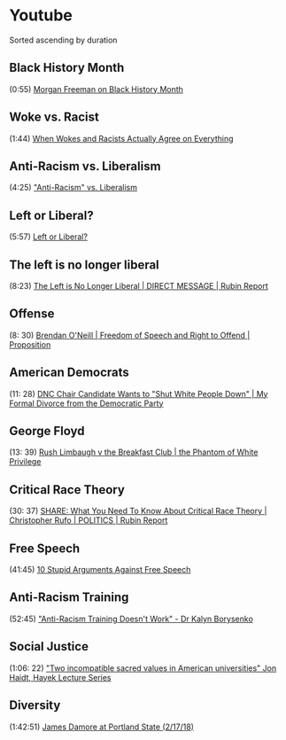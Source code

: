 # Youtube

Sorted ascending by duration

## Black History Month

(0:55) [Morgan Freeman on Black History Month](https://www.youtube.com/watch?v=GeixtYS-P3s)

## Woke vs. Racist

(1:44) [When Wokes and Racists Actually Agree on Everything](https://www.youtube.com/watch?v=Ev373c7wSRg)

## Anti-Racism vs. Liberalism

(4:25) ["Anti-Racism" vs. Liberalism](https://www.youtube.com/watch?v=GdV12SFmH8U)

## Left or Liberal?

(5:57) [Left or Liberal?](https://www.youtube.com/watch?v=tlIjMJBSnRE)

## The left is no longer liberal

(8:23) [The Left is No Longer Liberal | DIRECT MESSAGE | Rubin Report](https://www.youtube.com/watch?v=Tq86Beh3T70)

## Offense

(8:
30) [Brendan O'Neill | Freedom of Speech and Right to Offend | Proposition](https://www.youtube.com/watch?v=BtWrljX9HRA)

## American Democrats

(11:
28) [DNC Chair Candidate Wants to "Shut White People Down" | My Formal Divorce from the Democratic Party](https://www.youtube.com/watch?v=QTHFLqJfdq8)

## George Floyd

(13:
39) [Rush Limbaugh v the Breakfast Club | the Phantom of White Privilege](https://www.youtube.com/watch?v=JWF3fMBuB84)

## Critical Race Theory

(30:
37) [SHARE: What You Need To Know About Critical Race Theory | Christopher Rufo | POLITICS | Rubin Report](https://www.youtube.com/watch?v=fbCmbLsW0r8)

## Free Speech

(41:45) [10 Stupid Arguments Against Free Speech](https://www.youtube.com/watch?v=TP2S1-A_FXM)

## Anti-Racism Training

(52:45) ["Anti-Racism Training Doesn't Work" - Dr Kalyn Borysenko](https://www.youtube.com/watch?v=Z6HZ1dY_pbM)

## Social Justice

(1:06:
22) ["Two incompatible sacred values in American universities" Jon Haidt, Hayek Lecture Series](https://www.youtube.com/watch?v=Gatn5ameRr8)

## Diversity

(1:42:51) [James Damore at Portland State (2/17/18)](https://www.youtube.com/watch?v=VCrQ3EU8_PM)
